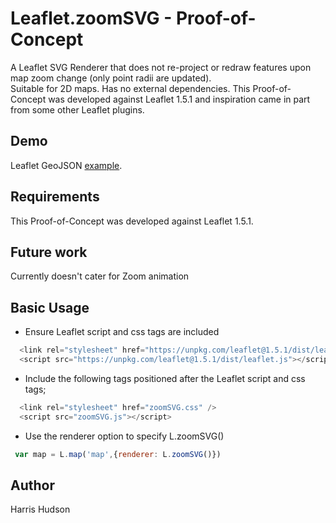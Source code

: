 # Leaflet.zoomSVG - Proof-of-Concept
A Leaflet SVG Renderer that does not re-project or redraw features upon map zoom change (only point radii are updated).  
Suitable for 2D maps. Has no external dependencies.  This Proof-of-Concept was developed against Leaflet 1.5.1 and 
inspiration came in part from some other Leaflet plugins.

## Demo
Leaflet GeoJSON [example](http://harrishudson.com/Leaflet-zoomSVG/).

## Requirements
This Proof-of-Concept was developed against Leaflet 1.5.1.

## Future work
Currently doesn't cater for Zoom animation

## Basic Usage
- Ensure Leaflet script and css tags are included
````js
  <link rel="stylesheet" href="https://unpkg.com/leaflet@1.5.1/dist/leaflet.css" />
  <script src="https://unpkg.com/leaflet@1.5.1/dist/leaflet.js"></script>
````
- Include the following tags positioned after the Leaflet script and css tags;
````js
  <link rel="stylesheet" href="zoomSVG.css" />
  <script src="zoomSVG.js"></script>
````
- Use the renderer option to specify L.zoomSVG()
````js
 var map = L.map('map',{renderer: L.zoomSVG()})
````

## Author 
Harris Hudson
